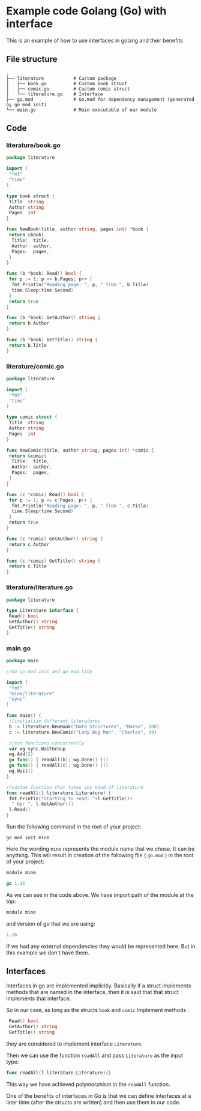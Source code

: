 # Example code Golang (Go) with interface #

This is an example of how to use interfaces in golang and their benefits

## File structure ##

    .
    ├── literature           # Custom package
    │   ├── book.go          # Custom book struct
    │   ├── comic.go         # Custom comic struct
    │   └── literature.go    # Interface 
    ├── go.mod               # Go.mod for dependency management (generated by go mod init)
    └── main.go              # Main executable of our module

## Code ##

### literature/book.go ###

```go
package literature

import (
 "fmt"
 "time"
)

type book struct {
 Title  string
 Author string
 Pages  int
}

func NewBook(title, author string, pages int) *book {
 return &book{
  Title:  title,
  Author: author,
  Pages:  pages,
 }
}

func (b *book) Read() bool {
 for p := 1; p <= b.Pages; p++ {
  fmt.Println("Reading page: ", p, " from ", b.Title)
  time.Sleep(time.Second)
 }
 return true
}

func (b *book) GetAuthor() string {
 return b.Author
}

func (b *book) GetTitle() string {
 return b.Title
}
```

### literature/comic.go ###

```go
package literature

import (
 "fmt"
 "time"
)

type comic struct {
 Title  string
 Author string
 Pages  int
}

func NewComic(title, author string, pages int) *comic {
 return &comic{
  Title:  title,
  Author: author,
  Pages:  pages,
 }
}

func (c *comic) Read() bool {
 for p := 1; p <= c.Pages; p++ {
  fmt.Println("Reading page: ", p, " from ", c.Title)
  time.Sleep(time.Second)
 }
 return true
}

func (c *comic) GetAuthor() string {
 return c.Author
}

func (c *comic) GetTitle() string {
 return c.Title
}
```

### literature/literature.go ###

```go
package literature

type Literature interface {
 Read() bool
 GetAuthor() string
 GetTitle() string
}
```

### main.go ###

```go
package main

//do go mod init and go mod tidy

import (
 "fmt"
 "mine/literature"
 "sync"
)

func main() {
 //initialize different literatures
 b := literature.NewBook("Data Structures", "Marko", 100)
 c := literature.NewComic("Lady Bug Man", "Charles", 50)

 //run functions concurrently
 var wg sync.WaitGroup
 wg.Add(2)
 go func() { readAll(b); wg.Done() }()
 go func() { readAll(c); wg.Done() }()
 wg.Wait()
}

//custom function that takes any kind of literature
func readAll(l literature.Literature) {
 fmt.Println("Starting to read: "+l.GetTitle()+
  " by: ", l.GetAuthor())
 l.Read()
}
```

Run the following command in the root of your project:

```shell
go mod init mine 
```

Here the wording `mine` represents the module name that we chose. It can be anything.
This will result in creation of the following file ( `go.mod` ) in the root of your project:

```go
module mine

go 1.16
```

As we can see in the code above.
We have import path of the module at the top:

```go
module mine
```

and version of go that we are using:

```go
1.16
```

If we had any external dependencies they would be represented here. But in this example we don't have them.

## Interfaces ##

Interfaces in go are implemented implicitly.
Basically if a struct implements methods that are named in the interface, then it is said that that struct implements that interface.

So in our case, as long as the structs `book` and `comic` implement methods :

```go
 Read() bool
 GetAuthor() string
 GetTitle() string

```

they are considered to implement interface `Literature`.

Then we can use the function `readAll` and pass `Literature` as the input type:

```go
func readAll(l literature.Literature){}
```

This way we have achieved polymorphism in the `readAll` function.

One of the benefits of interfaces in Go is that we can define interfaces at a later time (after the structs are written) and then use them in our code.


